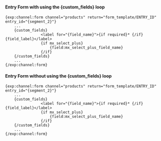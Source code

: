 
#### Entry Form with using the {custom_fields} loop
	{exp:channel:form channel="products" return="form_template/ENTRY_ID" entry_id="{segment_2}"}
		...
		{custom_fields}
					<label for="{field_name}">{if required}* {/if}{field_label}</label>
					{if mx_select_plus}
						{field:mx_select_plus_field_name}
					{/if}
		{/custom_fields}
		...
	{/exp:channel:form}

#### Entry Form without using the {custom_fields} loop

	{exp:channel:form channel="products" return="form_template/ENTRY_ID" entry_id="{segment_2}"}
		...
		{custom_fields}
					<label for="{field_name}">{if required}* {/if}{field_label}</label>
					{if mx_select_plus}
						{field:mx_select_plus_field_name}
					{/if}
		{/custom_fields}
		...
	{/exp:channel:form}